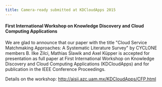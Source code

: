 ```yaml
---
title: Camera-ready submitted at KDCloudApps 2015
---
```

#### First International Workshop on Knowledge Discovery and Cloud Computing Applications

We are glad to announce that our paper with the title "Cloud Service Matchmaking Approaches: A
Systematic Literature Survey" by CYCLONE members B. Ilke Zilci, Mathias Slawik and Axel Küpper is accepted for presentation as full paper at First International Workshop on Knowledge Discovery and Cloud Computing Applications (KDCloudApps) and for publication in the IEEE Conference
Proceedings. 
<!-- more -->
Details on the workshop:
http://aisii.azc.uam.mx/KDCloudApps/CFP.html



